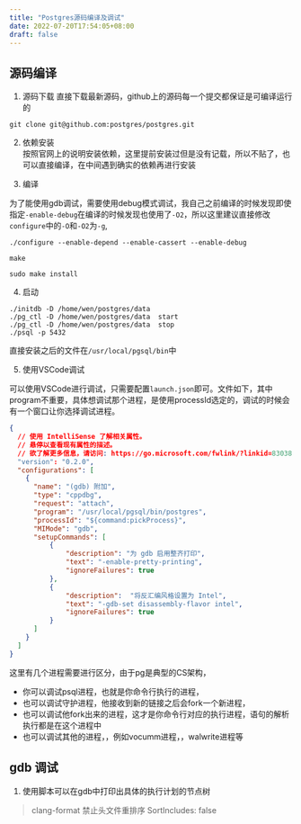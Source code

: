 ```yaml
---
title: "Postgres源码编译及调试"
date: 2022-07-20T17:54:05+08:00
draft: false
---
```


## 源码编译

1. 源码下载 
直接下载最新源码，github上的源码每一个提交都保证是可编译运行的
```
git clone git@github.com:postgres/postgres.git
```

2. 依赖安装  
按照官网上的说明安装依赖，这里提前安装过但是没有记载，所以不贴了，也可以直接编译，在中间遇到确实的依赖再进行安装

3. 编译

为了能使用gdb调试，需要使用debug模式调试，我自己之前编译的时候发现即使指定`-enable-debug`在编译的时候发现也使用了`-O2`，所以这里建议直接修改`configure`中的`-O`和`-O2`为`-g`,
```shell
./configure --enable-depend --enable-cassert --enable-debug

make

sudo make install
```

4. 启动
```
./initdb -D /home/wen/postgres/data 
./pg_ctl -D /home/wen/postgres/data  start
./pg_ctl -D /home/wen/postgres/data  stop
./psql -p 5432
```
直接安装之后的文件在`/usr/local/pgsql/bin`中

5. 使用VSCode调试

可以使用VSCode进行调试，只需要配置`launch.json`即可。文件如下，其中program不重要，具体想调试那个进程，是使用processId选定的，调试的时候会有一个窗口让你选择调试进程。
```json
{
  // 使用 IntelliSense 了解相关属性。 
  // 悬停以查看现有属性的描述。
  // 欲了解更多信息，请访问: https://go.microsoft.com/fwlink/?linkid=830387
  "version": "0.2.0",
  "configurations": [
    {
      "name": "(gdb) 附加",
      "type": "cppdbg",
      "request": "attach",
      "program": "/usr/local/pgsql/bin/postgres",
      "processId": "${command:pickProcess}",
      "MIMode": "gdb",
      "setupCommands": [
          {
              "description": "为 gdb 启用整齐打印",
              "text": "-enable-pretty-printing",
              "ignoreFailures": true
          },
          {
              "description":  "将反汇编风格设置为 Intel",
              "text": "-gdb-set disassembly-flavor intel",
              "ignoreFailures": true
          }
      ]
    }
  ]
}
```

这里有几个进程需要进行区分，由于pg是典型的CS架构，
* 你可以调试psql进程，也就是你命令行执行的进程，
* 也可以调试守护进程，他接收到新的链接之后会fork一个新进程，
* 也可以调试他fork出来的进程，这才是你命令行对应的执行进程，语句的解析执行都是在这个进程中
* 也可以调试其他的进程，，例如vocumm进程，，walwrite进程等



## gdb 调试
1. 使用脚本可以在gdb中打印出具体的执行计划的节点树

> clang-format 禁止头文件重排序 SortIncludes: false